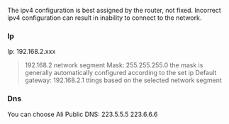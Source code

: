 The ipv4 configuration is best assigned by the router, not fixed. Incorrect ipv4 configuration can result in inability to connect to the network.
### Ip
Ip: 192.168.2.xxx
> 192.168.2 network segment
Mask: 255.255.255.0
> the mask is generally automatically configured according to the set ip
Default gateway: 192.168.2.1
> ttings based on the selected network segment
### Dns
You can choose Ali Public DNS:
223.5.5.5
223.6.6.6